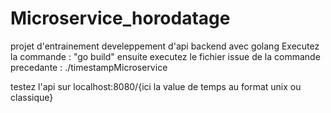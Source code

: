 # Microservice_horodatage
projet d'entrainement develeppement d'api backend avec golang 
Executez la commande :  "go build" 
ensuite executez le fichier issue de la commande precedante : ./timestampMicroservice

testez l'api sur localhost:8080/{ici la value de temps au format unix ou classique}
